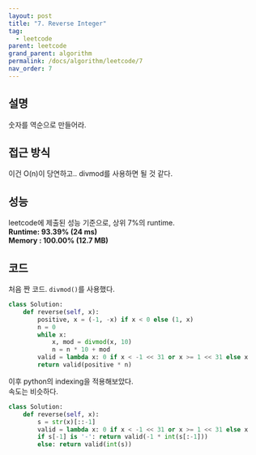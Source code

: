 ```yaml
---
layout: post
title: "7. Reverse Integer"
tag:
  - leetcode
parent: leetcode
grand_parent: algorithm
permalink: /docs/algorithm/leetcode/7
nav_order: 7
---
```


## 설명
숫자를 역순으로 만들어라.  

## 접근 방식
이건 O(n)이 당연하고.. divmod를 사용하면 될 것 같다.  

## 성능
leetcode에 제출된 성능 기준으로, 상위 7%의 runtime.  
**Runtime: 93.39% (24 ms)**  
**Memory : 100.00% (12.7 MB)**

## 코드
처음 짠 코드. `divmod()`를 사용했다.  
```python
class Solution:
    def reverse(self, x):
        positive, x = (-1, -x) if x < 0 else (1, x)
        n = 0
        while x:
            x, mod = divmod(x, 10)
            n = n * 10 + mod
        valid = lambda x: 0 if x < -1 << 31 or x >= 1 << 31 else x
        return valid(positive * n)
```

이후 python의 indexing을 적용해보았다.  
속도는 비슷하다.  
```python
class Solution:
    def reverse(self, x):
        s = str(x)[::-1]
        valid = lambda x: 0 if x < -1 << 31 or x >= 1 << 31 else x
        if s[-1] is '-': return valid(-1 * int(s[:-1]))
        else: return valid(int(s))
```